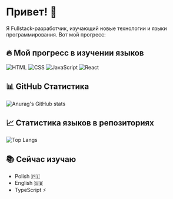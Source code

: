 # Привет! 👋

Я Fullstack-разработчик, изучающий новые технологии и языки программирования. Вот мой прогресс:

## 🔥 Мой прогресс в изучении языков

![HTML](https://img.shields.io/badge/HTML-90%25-brightgreen)
![CSS](https://img.shields.io/badge/CSS-85%25-brightgreen)
![JavaScript](https://img.shields.io/badge/JavaScript-80%25-yellow)
![React](https://img.shields.io/badge/React-70%25-yellowgreen)

## 📊 GitHub Статистика

![Anurag's GitHub stats](https://github-readme-stats.vercel.app/api?username=remezovskyi2508&show_icons=true&theme=radical)

## 📈 Статистика языков в репозиториях

![Top Langs](https://github-readme-stats.vercel.app/api/top-langs/?username=remezovskyi2508&layout=compact&theme=radical)

## 📚 Сейчас изучаю
- Polish 🇵🇱
- English 🇬🇧
- TypeScript ⚡
